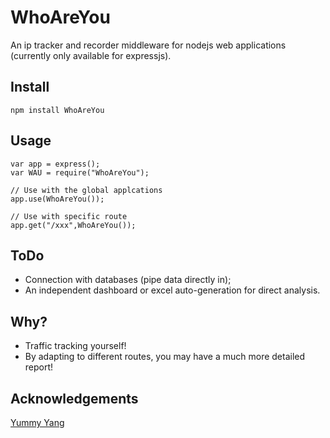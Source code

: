 # WhoAreYou

An ip tracker and recorder middleware for nodejs web applications (currently only available for expressjs).

## Install

    npm install WhoAreYou

## Usage
        
    var app = express();
    var WAU = require("WhoAreYou");
    
    // Use with the global applcations
    app.use(WhoAreYou());
    
    // Use with specific route
    app.get("/xxx",WhoAreYou());
    
## ToDo

* Connection with databases (pipe data directly in);
* An independent dashboard or excel auto-generation for direct analysis.

## Why?

* Traffic tracking yourself!
* By adapting to different routes, you may have a much more detailed report!

## Acknowledgements

[Yummy Yang](https://github.com/oopsyummy)
        
